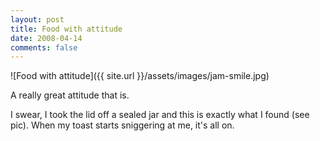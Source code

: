 ```yaml
---
layout: post
title: Food with attitude
date: 2008-04-14
comments: false
---
```


![Food with attitude]({{ site.url }}/assets/images/jam-smile.jpg)

A really great attitude that is.

I swear, I took the lid off a sealed jar and this is exactly what I found (see pic). When my toast starts sniggering at me, it's all on.
